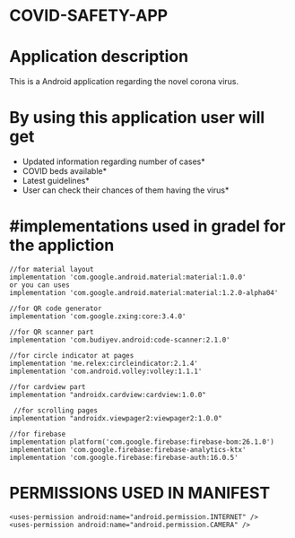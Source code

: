 # COVID-SAFETY-APP

# Application description

This is a Android application regarding the novel corona virus.

# By using this application user will get 

* Updated information regarding number of cases*
* COVID beds available* 
* Latest guidelines* 
* User can check their chances of them having the virus*

# #implementations used in gradel for the appliction

    //for material layout
    implementation 'com.google.android.material:material:1.0.0'
    or you can uses
    implementation 'com.google.android.material:material:1.2.0-alpha04'
    
    //for QR code generator
    implementation 'com.google.zxing:core:3.4.0'
    
    //for QR scanner part
    implementation 'com.budiyev.android:code-scanner:2.1.0'
    
    //for circle indicator at pages
    implementation 'me.relex:circleindicator:2.1.4'
    implementation 'com.android.volley:volley:1.1.1'
    
    //for cardview part
    implementation "androidx.cardview:cardview:1.0.0"
    
     //for scrolling pages
    implementation "androidx.viewpager2:viewpager2:1.0.0"
    
    //for firebase
    implementation platform('com.google.firebase:firebase-bom:26.1.0')
    implementation 'com.google.firebase:firebase-analytics-ktx'
    implementation 'com.google.firebase:firebase-auth:16.0.5'
    
    
   # PERMISSIONS USED IN MANIFEST
    
    <uses-permission android:name="android.permission.INTERNET" />
    <uses-permission android:name="android.permission.CAMERA" />
    
    
